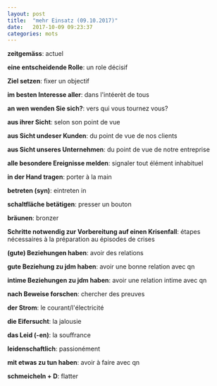 ```yaml
---
layout: post
title:  "mehr Einsatz (09.10.2017)"
date:   2017-10-09 09:23:37
categories: mots
---
```


**zeitgemäss**: actuel

**eine entscheidende Rolle**: un role décisif

**Ziel setzen**: fixer un objectif

**im besten Interesse aller**: dans l'intéerèt de tous

**an wen wenden Sie sich?**: vers qui vous tournez vous?

**aus ihrer Sicht**: selon son point de vue

**aus Sicht undeser Kunden**: du point de vue de nos clients

**aus Sicht unseres Unternehmen**: du point de vue de notre entreprise

**alle besondere Ereignisse melden**: signaler tout élément inhabituel

**in der Hand tragen**: porter à la main

**betreten (syn)**: eintreten in

**schaltfläche betätigen**: presser un bouton

**bräunen**: bronzer

**Schritte notwendig zur Vorbereitung auf einen Krisenfall**: étapes nécessaires à la préparation au épisodes de crises

**(gute) Beziehungen haben**: avoir des relations

**gute Beziehung zu jdm haben**: avoir une bonne relation avec qn

**intime Beziehungen zu jdm haben**: avoir une relation intime avec qn

**nach Beweise forschen**: chercher des preuves

**der Strom**: le courant/l'électricité

**die Eifersucht**: la jalousie

**das Leid (-en)**: la souffrance

**leidenschaftlich**: passionément

**mit etwas zu tun haben**: avoir à faire avec qn

**schmeicheln + D**: flatter

